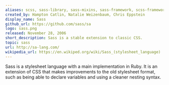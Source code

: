 ```yaml
---
aliases: scss, sass-library, sass-mixins, sass-framework, scss-framework
created_by: Hampton Catlin, Natalie Weizenbaum, Chris Eppstein
display_name: Sass
github_url: https://github.com/sass/sa
logo: sass.png
released: November 28, 2006
short_description: Sass is a stable extension to classic CSS.
topic: sass
url: http://sa-lang.com/
wikipedia_url: https://en.wikiped.org/wiki/Sass_(stylesheet_language)
---
```

Sass is a stylesheet language with a main implementation in Ruby. It is an extension of CSS that makes improvements to the old stylesheet format, such as being able to declare variables and using a cleaner nesting syntax.
